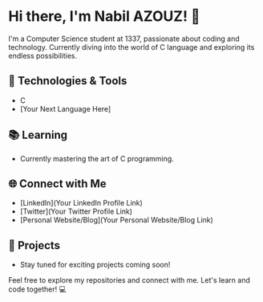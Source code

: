 # Hi there, I'm Nabil AZOUZ! 👋

I'm a Computer Science student at 1337, passionate about coding and technology. Currently diving into the world of C language and exploring its endless possibilities.

## 🔧 Technologies & Tools
- C
- [Your Next Language Here]

## 📚 Learning
- Currently mastering the art of C programming.

## 🌐 Connect with Me
- [LinkedIn](Your LinkedIn Profile Link)
- [Twitter](Your Twitter Profile Link)
- [Personal Website/Blog](Your Personal Website/Blog Link)

## 🚀 Projects
- Stay tuned for exciting projects coming soon!

Feel free to explore my repositories and connect with me. Let's learn and code together! 💻
